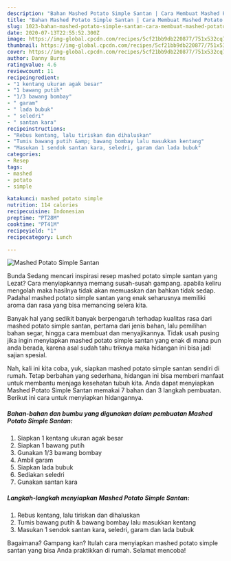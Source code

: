 ```yaml
---
description: "Bahan Mashed Potato Simple Santan | Cara Membuat Mashed Potato Simple Santan Yang Enak Dan Lezat"
title: "Bahan Mashed Potato Simple Santan | Cara Membuat Mashed Potato Simple Santan Yang Enak Dan Lezat"
slug: 1023-bahan-mashed-potato-simple-santan-cara-membuat-mashed-potato-simple-santan-yang-enak-dan-lezat
date: 2020-07-13T22:55:52.300Z
image: https://img-global.cpcdn.com/recipes/5cf21bb9db220877/751x532cq70/mashed-potato-simple-santan-foto-resep-utama.jpg
thumbnail: https://img-global.cpcdn.com/recipes/5cf21bb9db220877/751x532cq70/mashed-potato-simple-santan-foto-resep-utama.jpg
cover: https://img-global.cpcdn.com/recipes/5cf21bb9db220877/751x532cq70/mashed-potato-simple-santan-foto-resep-utama.jpg
author: Danny Burns
ratingvalue: 4.6
reviewcount: 11
recipeingredient:
- "1 kentang ukuran agak besar"
- "1 bawang putih"
- "1/3 bawang bombay"
- " garam"
- " lada bubuk"
- " seledri"
- " santan kara"
recipeinstructions:
- "Rebus kentang, lalu tiriskan dan dihaluskan"
- "Tumis bawang putih &amp; bawang bombay lalu masukkan kentang"
- "Masukan 1 sendok santan kara, seledri, garam dan lada bubuk"
categories:
- Resep
tags:
- mashed
- potato
- simple

katakunci: mashed potato simple 
nutrition: 114 calories
recipecuisine: Indonesian
preptime: "PT28M"
cooktime: "PT41M"
recipeyield: "1"
recipecategory: Lunch

---
```



![Mashed Potato Simple Santan](https://img-global.cpcdn.com/recipes/5cf21bb9db220877/751x532cq70/mashed-potato-simple-santan-foto-resep-utama.jpg)

Bunda Sedang mencari inspirasi resep mashed potato simple santan yang Lezat? Cara menyiapkannya memang susah-susah gampang. apabila keliru mengolah maka hasilnya tidak akan memuaskan dan bahkan tidak sedap. Padahal mashed potato simple santan yang enak seharusnya memiliki aroma dan rasa yang bisa memancing selera kita.

Banyak hal yang sedikit banyak berpengaruh terhadap kualitas rasa dari mashed potato simple santan, pertama dari jenis bahan, lalu pemilihan bahan segar, hingga cara membuat dan menyajikannya. Tidak usah pusing jika ingin menyiapkan mashed potato simple santan yang enak di mana pun anda berada, karena asal sudah tahu triknya maka hidangan ini bisa jadi sajian spesial.




Nah, kali ini kita coba, yuk, siapkan mashed potato simple santan sendiri di rumah. Tetap berbahan yang sederhana, hidangan ini bisa memberi manfaat untuk membantu menjaga kesehatan tubuh kita. Anda dapat menyiapkan Mashed Potato Simple Santan memakai 7 bahan dan 3 langkah pembuatan. Berikut ini cara untuk menyiapkan hidangannya.

<!--inarticleads1-->

##### Bahan-bahan dan bumbu yang digunakan dalam pembuatan Mashed Potato Simple Santan:

1. Siapkan 1 kentang ukuran agak besar
1. Siapkan 1 bawang putih
1. Gunakan 1/3 bawang bombay
1. Ambil  garam
1. Siapkan  lada bubuk
1. Sediakan  seledri
1. Gunakan  santan kara




<!--inarticleads2-->

##### Langkah-langkah menyiapkan Mashed Potato Simple Santan:

1. Rebus kentang, lalu tiriskan dan dihaluskan
1. Tumis bawang putih &amp; bawang bombay lalu masukkan kentang
1. Masukan 1 sendok santan kara, seledri, garam dan lada bubuk




Bagaimana? Gampang kan? Itulah cara menyiapkan mashed potato simple santan yang bisa Anda praktikkan di rumah. Selamat mencoba!
